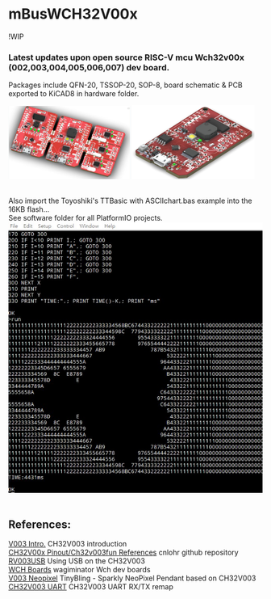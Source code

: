 # mBusWCH32V00x
!WIP

### Latest updates upon open source RISC-V mcu Wch32v00x (002,003,004,005,006,007) dev board.
Packages include QFN-20, TSSOP-20, SOP-8, board schematic & PCB exported to KiCAD8 in hardware folder.


<img src="pic/mBusWch32v00x_1008.jpg" width="48%"> <img src="pic/mBusWch32V00X1.jpg" width="48%"><br>
<br>

Also import the Toyoshiki's TTBasic with ASCIIchart.bas example into the 16KB flash... <br>
See software folder for all PlatformIO projects. <br>
<img src="pic/TTBASIC_ASCII_V003.jpg">
<br>
<br>

References:
-----
[V003 Intro.](https://ch405-labs.com/ch32v003_intro/) CH32V003 introduction <br>
[CH32V00x Pinout/Ch32v003fun References](https://github.com/cnlohr/ch32v003fun) cnlohr github repository <br>
[RV003USB](https://github.com/cnlohr/rv003usb) Using USB on the CH32V003 <br>
[WCH Boards](https://github.com/wagiminator/Development-Boards) wagiminator Wch dev boards <br>
[V003 Neopixel](https://github.com/wagiminator/CH32V003-NeoPixel-Pendant) TinyBling - Sparkly NeoPixel Pendant based on CH32V003 <br>
[CH32V003 UART](https://pallavaggarwal.in/2023/09/23/ch32v003-programming-uart/) CH32V003 UART RX/TX remap <br>



<br>
